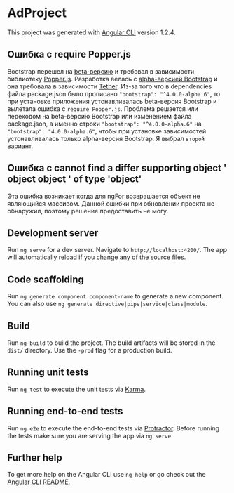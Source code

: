 # AdProject

This project was generated with [Angular CLI](https://github.com/angular/angular-cli) version 1.2.4.

## Ошибка с require Popper.js

Bootstrap перешел на [beta-версию](https://getbootstrap.com/) и требовал в зависимости библиотеку [Popper.js](https://github.com/FezVrasta/popper.js/). Разработка велась c [alpha-версией Bootstrap](https://v4-alpha.getbootstrap.com/) и она требовала в зависимости [Tether](https://github.com/HubSpot/tether/). Из-за того что в dependencies файла package.json было прописано `"bootstrap": "^4.0.0-alpha.6"`, то при установке приложения устонавливалась beta-версия Bootstrap и вылетала ошибка с `require Popper.js`.
Проблема решается или переходом на beta-версию Bootstrap или изменением файла package.json, а именно строки `"bootstrap": "^4.0.0-alpha.6"` на `"bootstrap": "4.0.0-alpha.6"`, чтобы при установке зависимостей устонавливалась только alpha-версия Bootstrap. Я выбрал `второй` вариант.

## Ошибка с cannot find a differ supporting object ' object object ' of type 'object'

Эта ошибка возникает когда для ngFor возврашается объект не являющийся массивом. Данной ошибки при обновлении проекта не обнаружил, поэтому решение предоставить не могу.

## Development server

Run `ng serve` for a dev server. Navigate to `http://localhost:4200/`. The app will automatically reload if you change any of the source files.

## Code scaffolding

Run `ng generate component component-name` to generate a new component. You can also use `ng generate directive|pipe|service|class|module`.

## Build

Run `ng build` to build the project. The build artifacts will be stored in the `dist/` directory. Use the `-prod` flag for a production build.

## Running unit tests

Run `ng test` to execute the unit tests via [Karma](https://karma-runner.github.io).

## Running end-to-end tests

Run `ng e2e` to execute the end-to-end tests via [Protractor](http://www.protractortest.org/).
Before running the tests make sure you are serving the app via `ng serve`.

## Further help

To get more help on the Angular CLI use `ng help` or go check out the [Angular CLI README](https://github.com/angular/angular-cli/blob/master/README.md).
